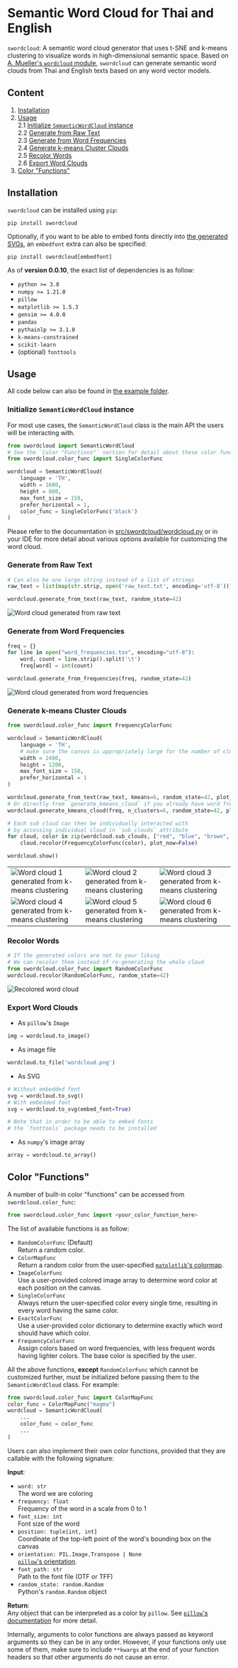 # **Semantic Word Cloud for Thai and English**
`swordcloud`: A semantic word cloud generator that uses t-SNE and k-means clustering to visualize words in high-dimensional semantic space. Based on [A. Mueller's `wordcloud` module](https://github.com/amueller/word_cloud), `swordcloud` can generate semantic word clouds from Thai and English texts based on any word vector models.

## **Content**
1. [Installation](#installation)
2. [Usage](#usage)\
    2.1 [Initialize `SemanticWordCloud` instance](#initialize-semanticwordcloud-instance)\
    2.2 [Generate from Raw Text](#generate-from-raw-text)\
    2.3 [Generate from Word Frequencies](#generate-from-word-frequencies)\
    2.4 [Generate k-means Cluster Clouds](#generate-k-means-cluster-clouds)\
    2.5 [Recolor Words](#recolor-words)\
    2.6 [Export Word Clouds](#export-word-clouds)
3. [Color "Functions"](#color-functions)

## **Installation**
`swordcloud` can be installed using `pip`:
```
pip install swordcloud
```
Optionally, if you want to be able to embed fonts directly into [the generated SVGs](#export-word-clouds), an `embedfont` extra can also be specified:
```
pip install swordcloud[embedfont]
```
As of **version 0.0.10**, the exact list of dependencies is as follow:
- `python >= 3.8`
- `numpy >= 1.21.0`
- `pillow`
- `matplotlib >= 1.5.3`
- `gensim >= 4.0.0`
- `pandas`
- `pythainlp >= 3.1.0`
- `k-means-constrained`
- `scikit-learn`
- (optional) `fonttools`

## **Usage**
All code below can also be found in [the example folder](https://github.com/nlp-chula/swordcloud/tree/main/example).
### **Initialize `SemanticWordCloud` instance**
For most use cases, the `SemanticWordCloud` class is the main API the users will be interacting with.
```python
from swordcloud import SemanticWordCloud
# See the `Color "Functions"` section for detail about these color functions
from swordcloud.color_func import SingleColorFunc

wordcloud = SemanticWordCloud(
    language = 'TH',
    width = 1600,
    height = 800,
    max_font_size = 150,
    prefer_horizontal = 1,
    color_func = SingleColorFunc('black')
)
```
Please refer to the documentation in [src/swordcloud/wordcloud.py](https://github.com/nlp-chula/swordcloud/blob/main/src/swordcloud/wordcloud.py) or in your IDE for more detail about various options available for customizing the word cloud.
### **Generate from Raw Text**
```python
# Can also be one large string instead of a list of strings
raw_text = list(map(str.strip, open('raw_text.txt', encoding='utf-8')))

wordcloud.generate_from_text(raw_text, random_state=42)
```
![Word cloud generated from raw text](https://raw.githubusercontent.com/nlp-chula/swordcloud/main/example/generate_from_raw_text.png)
### **Generate from Word Frequencies**
```python
freq = {}
for line in open("word_frequencies.tsv", encoding="utf-8"):
    word, count = line.strip().split('\t')
    freq[word] = int(count)

wordcloud.generate_from_frequencies(freq, random_state=42)
```
![Word cloud generated from word frequencies](https://raw.githubusercontent.com/nlp-chula/swordcloud/main/example/generate_from_frequencies.png)
### **Generate k-means Cluster Clouds**
```python
from swordcloud.color_func import FrequencyColorFunc

wordcloud = SemanticWordCloud(
    language = 'TH',
    # make sure the canvas is appropriately large for the number of clusters
    width = 2400,
    height = 1200,
    max_font_size = 150,
    prefer_horizontal = 1
)

wordcloud.generate_from_text(raw_text, kmeans=6, random_state=42, plot_now=False)
# Or directly from `generate_kmeans_cloud` if you already have word frequencies
wordcloud.generate_kmeans_cloud(freq, n_clusters=6, random_state=42, plot_now=False)

# Each sub cloud can then be individually interacted with
# by accessing individual cloud in `sub_clouds` attribute
for cloud, color in zip(wordcloud.sub_clouds, ["red", "blue", "brown", "green", "black", "orange"]):
    cloud.recolor(FrequencyColorFunc(color), plot_now=False)

wordcloud.show()
```
||||
-|-|-
![Word cloud 1 generated from k-means clustering](https://raw.githubusercontent.com/nlp-chula/swordcloud/main/example/generate_kmeans_cloud_1.png)|![Word cloud 2 generated from k-means clustering](https://raw.githubusercontent.com/nlp-chula/swordcloud/main/example/generate_kmeans_cloud_2.png)|![Word cloud 3 generated from k-means clustering](https://raw.githubusercontent.com/nlp-chula/swordcloud/main/example/generate_kmeans_cloud_3.png)
![Word cloud 4 generated from k-means clustering](https://raw.githubusercontent.com/nlp-chula/swordcloud/main/example/generate_kmeans_cloud_4.png)|![Word cloud 5 generated from k-means clustering](https://raw.githubusercontent.com/nlp-chula/swordcloud/main/example/generate_kmeans_cloud_5.png)|![Word cloud 6 generated from k-means clustering](https://raw.githubusercontent.com/nlp-chula/swordcloud/main/example/generate_kmeans_cloud_6.png)
### **Recolor Words**
```python
# If the generated colors are not to your liking
# We can recolor them instead of re-generating the whole cloud
from swordcloud.color_func import RandomColorFunc
wordcloud.recolor(RandomColorFunc, random_state=42)
```
![Recolored word cloud](https://raw.githubusercontent.com/nlp-chula/swordcloud/main/example/recolor.png)
### **Export Word Clouds**
- As `pillow`'s `Image`
```python
img = wordcloud.to_image()
```
- As image file
```python
wordcloud.to_file('wordcloud.png')
```
- As SVG
```python
# Without embedded font
svg = wordcloud.to_svg()
# With embedded font
svg = wordcloud.to_svg(embed_font=True)

# Note that in order to be able to embed fonts
# the `fonttools` package needs to be installed
```
- As `numpy`'s image array
```python
array = wordcloud.to_array()
```

## **Color "Functions"**
A number of built-in color "functions" can be accessed from  `swordcloud.color_func`:
```python
from swordcloud.color_func import <your_color_function_here>
```
The list of available functions is as follow:
- `RandomColorFunc` (Default)\
    Return a random color.
- `ColorMapFunc`\
    Return a random color from the user-specified [`matplotlib`'s colormap](https://matplotlib.org/stable/gallery/color/colormap_reference.html).
- `ImageColorFunc`\
    Use a user-provided colored image array to determine word color at each position on the canvas.
- `SingleColorFunc`\
    Always return the user-specified color every single time, resulting in every word having the same color.
- `ExactColorFunc`\
    Use a user-provided color dictionary to determine exactly which word should have which color.
- `FrequencyColorFunc`\
    Assign colors based on word frequencies, with less frequent words having lighter colors. The base color is specified by the user.

All the above functions, **except** `RandomColorFunc` which cannot be customized further, must be initialized before passing them to the `SemanticWordCloud` class. For example:
```python
from swordcloud.color_func import ColorMapFunc
color_func = ColorMapFunc("magma")
wordcloud = SemanticWordCloud(
    ...
    color_func = color_func
    ...
)
```
Users can also implement their own color functions, provided that they are callable with the following signature:

**Input**:
- `word: str`\
    The word we are coloring
- `frequency: float`\
    Frequency of the word in a scale from 0 to 1
- `font_size: int`\
    Font size of the word
- `position: tuple[int, int]`\
    Coordinate of the top-left point  of the word's bounding box on the canvas
- `orientation: PIL.Image.Transpose | None`\
    [`pillow`'s orientation](https://pillow.readthedocs.io/en/stable/reference/Image.html#transpose-methods).
- `font_path: str`\
    Path to the font file (OTF or TFF)
- `random_state: random.Random`\
    Python's `random.Random` object

**Return**:\
Any object that can be interpreted as a color by `pillow`. See [`pillow`'s documentation](https://pillow.readthedocs.io/en/stable/) for more detail.

Internally, arguments to color functions are always passed as keyword arguments so they can be in any order. However, if your functions only use some of them, make sure to include `**kwargs` at the end of your function headers so that other arguments do not cause an error.
